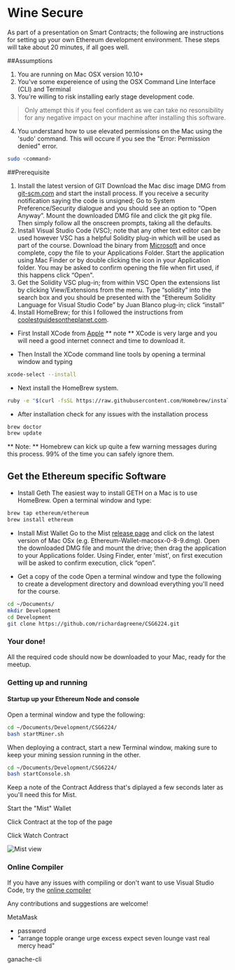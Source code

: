 # Wine Secure 
As part of a presentation on Smart Contracts; the following are instructions for setting up your own Ethereum development environment.  These steps will take about 20 minutes, if all goes well.

##Assumptions
1. You are running on Mac OSX version 10.10+
2. You've some expereience of using the OSX Command Line Interface (CLI) and Terminal
3. You're willing to risk installing early stage development code. 
> Only attempt this if you feel confident as we can take no resonsibility for any negative impact on your machine after installing this software.
4. You understand how to use elevated permissions on the Mac using the 'sudo' command.  This will occure if you see the "Error: Permission denied" error.

```bash
sudo <command>
```

##Prerequisite
1. Install the latest version of GIT
Download the Mac disc image DMG from [git-scm.com](http://git-scm.com/download/mac) and start the install process.  If you receive a security notification saying the code is unsigned; Go to System Preference/Security dialogue and you should see an option to “Open Anyway”.  Mount the downloaded DMG file and click the git pkg file.  Then simply follow all the onscreen prompts, taking all the defaults.
2. Install Visual Studio Code (VSC); note that any other text editor can be used however VSC has a helpful Solidity plug-in which will be used as part of the course. Download the binary from [Microsoft](https://code.visualstudio.com/download) and once complete, copy the file to your Applications Folder.  Start the application using Mac Finder or by double clicking the icon in your Application folder.  You may be asked to confirm opening the file when firt used, if this happens click “Open". 
3. Get the Solidity VSC plug-in; from within VSC Open the extensions list by clicking View/Extensions from the menu.  Type “solidity” into the search box and you should be presented with the “Ethereum Solidity Language for Visual Studio Code” by Juan Blanco plug-in; click “install”
4. Install HomeBrew; for this I followed the instructions from [coolestguidesontheplanet.com](https://coolestguidesontheplanet.com/installing-homebrew-on-os-x-el-capitan-10-11-package-manager-for-unix-apps/).

* First Install XCode from [Apple](https://itunes.apple.com/au/app/xcode/id497799835?mt=12&ign-mpt=uo%3D4) ** note ** XCode is very large and you will need a good internet connect and time to download it.

* Then Install the XCode command line tools by opening a terminal window and typing

```bash
xcode-select --install
```

* Next install the HomeBrew system.

```bash
ruby -e "$(curl -fsSL https://raw.githubusercontent.com/Homebrew/install/master/install)"
```

* After installation check for any issues with the installation process

```bash
brew doctor
brew update
```
** Note: **  Homebrew can kick up quite a few warning messages during this process.  99% of the time you can safely ignore them.

## Get the Ethereum specific Software
* Install Geth
The easiest way to install GETH on a Mac is to use HomeBrew.  Open a terminal window and type:

```bash
brew tap ethereum/ethereum
brew install ethereum
```

* Install Mist Wallet
Go to the Mist [release page](https://github.com/ethereum/mist/releases) and click on the latest version of Mac OSx (e.g. Ethereum-Wallet-macosx-0-8-9.dmg). Open the downloaded DMG file and mount the drive; then drag the application to your Applications folder.  Using Finder, enter 'mist', on first execution will be asked to confirm execution, click “open”.

* Get a copy of the code
Open a terminal window and type the following to create a development directory and download everything you'll need for the course.

```bash
cd ~/Documents/
mkdir Development
cd Development
git clone https://github.com/richardagreene/CSG6224.git
```

### Your done!  

All the required code should now be downloaded to your Mac, ready for the meetup.

### Getting up and running

#### Startup up your Ethereum Node and console

Open a terminal window and type the following:
```bash
cd ~/Documents/Development/CSG6224/
bash startMiner.sh
```

When deploying a contract, start a new Terminal window, making sure to keep your mining session running in the other.
```bash
cd ~/Documents/Development/CSG6224/
bash startConsole.sh
```


Keep a note of the Contract Address that's diplayed a few seconds later as you'll need this for Mist.


Start the "Mist" Wallet


Click Contract at the top of the page


Click Watch Contract


![Mist view](https://github.com/richardagreene/CSG6224/blob/master/presentation/mistshot.png)

### Online Compiler
If you have any issues with compiling or don't want to use Visual Studio Code, try the [online compiler](https://ethereum.github.io/browser-solidity/#version=soljson-v0.4.10+commit.f0d539ae.js)


Any contributions and suggestions are welcome!


MetaMask 
- password
- "arrange topple orange urge excess expect seven lounge vast real mercy head"

ganache-cli
